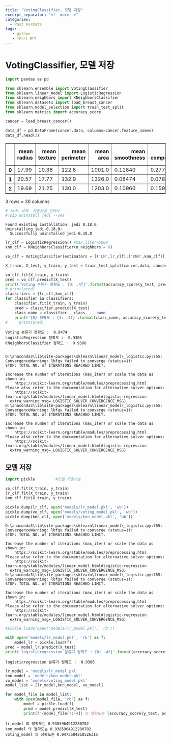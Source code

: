 ```yaml
---
title: "VotingClassifier, 모델 저장"
excerpt_separator: "<!--more-->"
categories:
  - Post Formats
tags:
   - python
   - 데이터 분석
---
```




# VotingClassifier, 모델 저장


```python
import pandas as pd

```


```python
from sklearn.ensemble import VotingClassifier
from sklearn.linear_model import LogisticRegression
from sklearn.neighbors import KNeighborsClassifier
from sklearn.datasets import load_breast_cancer
from sklearn.model_selection import train_test_split
from sklearn.metrics import accuracy_score
```


```python
cancer = load_breast_cancer()

data_df = pd.DataFrame(cancer.data, columns=cancer.feature_names)
data_df.head(3)
```




<div>
<style scoped>
    .dataframe tbody tr th:only-of-type {
        vertical-align: middle;
    }

    .dataframe tbody tr th {
        vertical-align: top;
    }
    
    .dataframe thead th {
        text-align: right;
    }
</style>
<table border="1" class="dataframe">
  <thead>
    <tr style="text-align: right;">
      <th></th>
      <th>mean radius</th>
      <th>mean texture</th>
      <th>mean perimeter</th>
      <th>mean area</th>
      <th>mean smoothness</th>
      <th>mean compactness</th>
      <th>mean concavity</th>
      <th>mean concave points</th>
      <th>mean symmetry</th>
      <th>mean fractal dimension</th>
      <th>...</th>
      <th>worst radius</th>
      <th>worst texture</th>
      <th>worst perimeter</th>
      <th>worst area</th>
      <th>worst smoothness</th>
      <th>worst compactness</th>
      <th>worst concavity</th>
      <th>worst concave points</th>
      <th>worst symmetry</th>
      <th>worst fractal dimension</th>
    </tr>
  </thead>
  <tbody>
    <tr>
      <th>0</th>
      <td>17.99</td>
      <td>10.38</td>
      <td>122.8</td>
      <td>1001.0</td>
      <td>0.11840</td>
      <td>0.27760</td>
      <td>0.3001</td>
      <td>0.14710</td>
      <td>0.2419</td>
      <td>0.07871</td>
      <td>...</td>
      <td>25.38</td>
      <td>17.33</td>
      <td>184.6</td>
      <td>2019.0</td>
      <td>0.1622</td>
      <td>0.6656</td>
      <td>0.7119</td>
      <td>0.2654</td>
      <td>0.4601</td>
      <td>0.11890</td>
    </tr>
    <tr>
      <th>1</th>
      <td>20.57</td>
      <td>17.77</td>
      <td>132.9</td>
      <td>1326.0</td>
      <td>0.08474</td>
      <td>0.07864</td>
      <td>0.0869</td>
      <td>0.07017</td>
      <td>0.1812</td>
      <td>0.05667</td>
      <td>...</td>
      <td>24.99</td>
      <td>23.41</td>
      <td>158.8</td>
      <td>1956.0</td>
      <td>0.1238</td>
      <td>0.1866</td>
      <td>0.2416</td>
      <td>0.1860</td>
      <td>0.2750</td>
      <td>0.08902</td>
    </tr>
    <tr>
      <th>2</th>
      <td>19.69</td>
      <td>21.25</td>
      <td>130.0</td>
      <td>1203.0</td>
      <td>0.10960</td>
      <td>0.15990</td>
      <td>0.1974</td>
      <td>0.12790</td>
      <td>0.2069</td>
      <td>0.05999</td>
      <td>...</td>
      <td>23.57</td>
      <td>25.53</td>
      <td>152.5</td>
      <td>1709.0</td>
      <td>0.1444</td>
      <td>0.4245</td>
      <td>0.4504</td>
      <td>0.2430</td>
      <td>0.3613</td>
      <td>0.08758</td>
    </tr>
  </tbody>
</table>
<p>3 rows × 30 columns</p>
</div>




```python
# jedi 삭제  자동완성 안되서
#!pip uninstall jedi --yes
```

    Found existing installation: jedi 0.18.0
    Uninstalling jedi-0.18.0:
      Successfully uninstalled jedi-0.18.0



```python
lr_clf = LogisticRegression() #max_liter=5000
knn_clf = KNeighborsClassifier(n_neighbors = 8)

vo_clf = VotingClassifier(estimators = [('LR',lr_clf),('KNN',knn_clf)], voting= 'soft')

X_train, X_test, y_train, y_test = train_test_split(cancer.data, cancer.target, test_size=0.2, random_state = 156)

vo_clf.fit(X_train, y_train)
pred = vo_clf.predict(X_test)
print('Voting 분류기 정확도 : {0: .4f}'.format(accuracy_score(y_test, pred)))
# print(pred)
classifiers = [lr_clf,knn_clf]
for classifier in classifiers:
    classifier.fit(X_train, y_train)
    pred = classifier.predict(X_test)
    class_name = classifier.__class__.__name__
    print('{0} 정확도 : {1: .4f}'.format(class_name, accuracy_score(y_test, pred)))
#     print(pred)
```

    Voting 분류기 정확도 :  0.9474
    LogisticRegression 정확도 :  0.9386
    KNeighborsClassifier 정확도 :  0.9386


    D:\anaconda3\lib\site-packages\sklearn\linear_model\_logistic.py:765: ConvergenceWarning: lbfgs failed to converge (status=1):
    STOP: TOTAL NO. of ITERATIONS REACHED LIMIT.
    
    Increase the number of iterations (max_iter) or scale the data as shown in:
        https://scikit-learn.org/stable/modules/preprocessing.html
    Please also refer to the documentation for alternative solver options:
        https://scikit-learn.org/stable/modules/linear_model.html#logistic-regression
      extra_warning_msg=_LOGISTIC_SOLVER_CONVERGENCE_MSG)
    D:\anaconda3\lib\site-packages\sklearn\linear_model\_logistic.py:765: ConvergenceWarning: lbfgs failed to converge (status=1):
    STOP: TOTAL NO. of ITERATIONS REACHED LIMIT.
    
    Increase the number of iterations (max_iter) or scale the data as shown in:
        https://scikit-learn.org/stable/modules/preprocessing.html
    Please also refer to the documentation for alternative solver options:
        https://scikit-learn.org/stable/modules/linear_model.html#logistic-regression
      extra_warning_msg=_LOGISTIC_SOLVER_CONVERGENCE_MSG)


## 모델 저장


```python
import pickle         #모델 저장가능
```


```python
vo_clf.fit(X_train, y_train)
lr_clf.fit(X_train, y_train)
knn_clf.fit(X_train, y_train)

pickle.dump(lr_clf, open('models/lr_model.pkl', 'wb'))
pickle.dump(vo_clf, open('models/voting_model.pkl', 'wb'))
pickle.dump(knn_clf, open('models/knn_model.pkl', 'wb'))

```

    D:\anaconda3\lib\site-packages\sklearn\linear_model\_logistic.py:765: ConvergenceWarning: lbfgs failed to converge (status=1):
    STOP: TOTAL NO. of ITERATIONS REACHED LIMIT.
    
    Increase the number of iterations (max_iter) or scale the data as shown in:
        https://scikit-learn.org/stable/modules/preprocessing.html
    Please also refer to the documentation for alternative solver options:
        https://scikit-learn.org/stable/modules/linear_model.html#logistic-regression
      extra_warning_msg=_LOGISTIC_SOLVER_CONVERGENCE_MSG)
    D:\anaconda3\lib\site-packages\sklearn\linear_model\_logistic.py:765: ConvergenceWarning: lbfgs failed to converge (status=1):
    STOP: TOTAL NO. of ITERATIONS REACHED LIMIT.
    
    Increase the number of iterations (max_iter) or scale the data as shown in:
        https://scikit-learn.org/stable/modules/preprocessing.html
    Please also refer to the documentation for alternative solver options:
        https://scikit-learn.org/stable/modules/linear_model.html#logistic-regression
      extra_warning_msg=_LOGISTIC_SOLVER_CONVERGENCE_MSG)



```python
#pickle.loads(open('models/lr_model.pkl', 'rb'))
```


```python
with open('models/lr_model.pkl', 'rb') as f:
    model_lr = pickle.load(f)
pred = model_lr.predict(X_test)
print('logisticregression 분류기 정확도 : {0: .4f}'.format(accuracy_score(y_test, pred)))
```

    logisticregression 분류기 정확도 :  0.9386



```python
lr_model = 'models/lr_model.pkl'
knn_model = 'models/knn_model.pkl'
vo_model = 'models/voting_model.pkl'
model_list = [lr_model,knn_model, vo_model]

for model_file in model_list:
    with open(model_file, 'rb') as f:
        model = pickle.load(f)
        pred = model.predict(X_test)
        print(f'{model_file[7:-4]} 의 정확도는 {accuracy_score(y_test, pred)}')
```

    lr_model 의 정확도는 0.9385964912280702
    knn_model 의 정확도는 0.9385964912280702
    voting_model 의 정확도는 0.9473684210526315



```python

```


```python

```


```python

```

